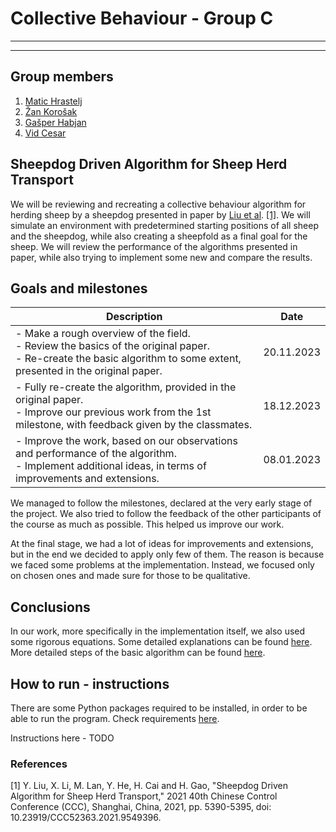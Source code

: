 # Collective Behaviour - Group C

-----

-----
## Group members
1. [Matic Hrastelj](https://github.com/mh4043)
2. [Žan Korošak](https://github.com/ZanKorosak)
3. [Gašper Habjan](https://github.com/haby12)
4. [Vid Cesar](https://github.com/vc4183)

## Sheepdog Driven Algorithm for Sheep Herd Transport
We will be reviewing and recreating a collective behaviour algorithm for herding sheep by a sheepdog presented in paper by [Liu et al](https://ieeexplore.ieee.org/document/9549396). [[1]](#1). We will simulate an environment with predetermined starting positions of all sheep and the sheepdog, while also creating a sheepfold as a final goal for the sheep. We will review the performance of the algorithms presented in paper, while also trying to implement some new and compare the results.

## Goals and milestones
| Description                                                                                                                                                                  | Date |
|------------------------------------------------------------------------------------------------------------------------------------------------------------------------------| ----------- |
| - Make a rough overview of the field.<br/> - Review the basics of the original paper. <br/> - Re-create the basic algorithm to some extent, presented in the original paper. | 20.11.2023 |
| - Fully re-create the algorithm, provided in the original paper. <br/> - Improve our previous work from the 1st milestone, with feedback given by the classmates.            | 18.12.2023 |
| - Improve the work, based on our observations and performance of the algorithm. <br/> - Implement additional ideas, in terms of improvements and extensions.                                                         | 08.01.2023 |

We managed to follow the milestones, declared at the very early stage of the project. We also tried to follow the feedback of the other participants of the course as much as possible. This helped us improve our work.

At the final stage, we had a lot of ideas for improvements and extensions, but in the end we decided to apply only few of them. The reason is because we faced some problems at the implementation. Instead, we focused only on chosen ones and made sure for those to be qualitative.

## Conclusions
In our work, more specifically in the implementation itself, we also used some rigorous equations. Some detailed explanations can be found [here](https://github.com/mh4043/CollectiveBehavour-GroupC/blob/main/docs/variables%20and%20equations%20descriptions.md). More detailed steps of the basic algorithm can be found [here](https://github.com/mh4043/CollectiveBehavour-GroupC/blob/main/docs/algorithm%20description.md).

## How to run - instructions
There are some Python packages required to be installed, in order to be able to run the program. Check requirements [here](https://github.com/mh4043/CollectiveBehavour-GroupC/blob/main/code/requirements.txt).

Instructions here - TODO

### References
<a id="1">[1]</a>
Y. Liu, X. Li, M. Lan, Y. He, H. Cai and H. Gao, "Sheepdog Driven Algorithm for Sheep Herd Transport," 2021 40th Chinese Control Conference (CCC), Shanghai, China, 2021, pp. 5390-5395, doi: 10.23919/CCC52363.2021.9549396.
